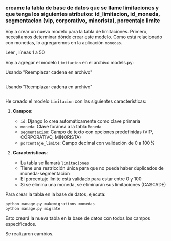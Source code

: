 ### creame la tabla de base de datos que se llame limitaciones y que tenga los siguientes atributos: id_limitacion, id_moneda, segmentacion (vip, corporativo,  minorista),  porcentaje limite 

Voy a crear un nuevo modelo para la tabla de limitaciones. Primero, necesitamos determinar dónde crear este modelo. Como está relacionado con monedas, lo agregaremos en la aplicación `monedas`. 

Leer [](file:///home/aylen/Documentos/IS2/proyectoIS/proyecto/monedas/models.py#1-1), líneas 1 a 50

Voy a agregar el modelo `Limitacion` en el archivo models.py: 

Usando "Reemplazar cadena en archivo"


```

```


Usando "Reemplazar cadena en archivo"


```

```
He creado el modelo `Limitacion` con las siguientes características:

1. **Campos**:
   - `id`: Django lo crea automáticamente como clave primaria
   - `moneda`: Clave foránea a la tabla `Moneda`
   - `segmentacion`: Campo de texto con opciones predefinidas (VIP, CORPORATIVO, MINORISTA)
   - `porcentaje_limite`: Campo decimal con validación de 0 a 100%

2. **Características**:
   - La tabla se llamará `limitaciones`
   - Tiene una restricción única para que no pueda haber duplicados de moneda-segmentación
   - El porcentaje límite está validado para estar entre 0 y 100
   - Si se elimina una moneda, se eliminarán sus limitaciones (CASCADE)

Para crear la tabla en la base de datos, ejecuta:

```bash
python manage.py makemigrations monedas
python manage.py migrate
```

Esto creará la nueva tabla en la base de datos con todos los campos especificados.

Se realizaron cambios.



